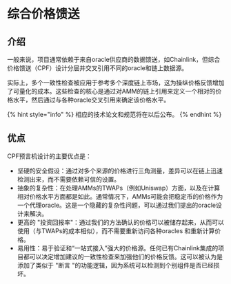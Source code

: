 # 综合价格馈送

## 介绍

一般来说，项目通常依赖于来自oracle供应商的数据馈送，如Chainlink，但综合价格馈送（CPF）设计分层并交叉引用不同的oracle和链上数据源。

实际上，多个一致性检查被应用于参考多个深度链上市场，这为操纵价格反馈增加了可量化的成本。这些检查的核心是通过对AMM的链上引用来定义一个相对的价格水平，然后通过与各种oracle交叉引用来确定该价格水平。

{% hint style="info" %}
相应的技术论文和规范将在以后公布。
{% endhint %}

## 优点

CPF预言机设计的主要优点是：

* 坚硬的安全假设：通过对多个来源的价格进行三角测量，差异可以在链上迅速检测出来，而不需要依赖可信的设置。
* 抽象的复杂性：在处理AMMs的TWAPs（例如Uniswap）方面，以及在计算相对价格水平方面都是如此。通常情况下，AMMs可能会把稳定币的价格作为一个代理oracle。这是一个隐藏的复杂性问题，可以通过我们提出的oracle设计来解决。
* 更高的 "投资回报率"：通过我们的方法确认的价格可以被储存起来，从而可以使用（与TWAPs的成本相似），而不需要重新访问各种oracles 和重新计算价格。
* 易用性：易于验证和“一站式接入”强大的价格源。任何已有Chainlink集成的项目都可以决定增加建议的一致性检查来加强他们的价格反馈。这可以被认为是添加了类似于 "断言 "的功能逻辑，因为系统可以检测到个别组件是否已经损坏。
